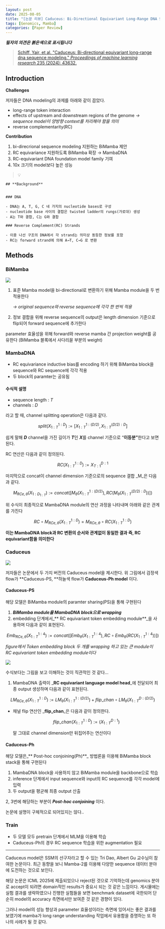```yaml
---
layout: post
date: 2025-08-05
title: "[논문 리뷰] Caduceus: Bi-Directional Equivariant Long-Range DNA Sequence Modeling"
tags: [Genomics, Mamba]
categories: [Paper Review]
---
```


<span class="notion-red">_**필자의 의견은 붉은색으로 표시됩니다**_</span>


> [Schiff, Yair, et al. "Caduceus: Bi-directional equivariant long-range dna sequence modeling." ](https://pmc.ncbi.nlm.nih.gov/articles/PMC12189541/)[_Proceedings of machine learning research_](https://pmc.ncbi.nlm.nih.gov/articles/PMC12189541/)[ 235 (2024): 43632.](https://pmc.ncbi.nlm.nih.gov/articles/PMC12189541/)



## Introduction


**Challenges**


저자들은 DNA modeling의 과제를 아래와 같이 꼽았다.

- long-range token interaction
- effects of upstream and downstream regions of the genome 
_→ sequence model이 양방향 context를 처리해야 함을 의미_
- reverse complementarity(RC)

**Contribution**

1. bi-direcrional sequence modeling 지원하는 BiMamba 제안
1. RC equivariance 지원하도록 BiMamba 확장 → MambaDNA
1. RC-equivariant DNA foundation model family 기여
1. 10x 크기의 model보다 높은 성능

> 💡 


	## **Background**


	### DNA

	- DNA는 A, T, G, C 네 가지의 nucleotide bases로 구성
	- nucleotide base 사이의 결합은 twisted ladder의 rungs(가로대) 생성
	- A는 T와 결합, C는 G와 결합

	### Reverse Complement(RC) Strands

	- 이중 나선 구조의 DNA에서 각 strand는 의미상 동등한 정보를 포함
	- RC는 forward strand에 의해 A→T, C→G 로 변환


## Methods



### BiMamba


![](https://prod-files-secure.s3.us-west-2.amazonaws.com/542b861c-36a8-4051-84e5-8804b6728dba/2c247d59-7815-4980-99f0-8f0d21f445a7/image.png?X-Amz-Algorithm=AWS4-HMAC-SHA256&X-Amz-Content-Sha256=UNSIGNED-PAYLOAD&X-Amz-Credential=ASIAZI2LB466ZR2OP6R6%2F20251004%2Fus-west-2%2Fs3%2Faws4_request&X-Amz-Date=20251004T120113Z&X-Amz-Expires=3600&X-Amz-Security-Token=IQoJb3JpZ2luX2VjEML%2F%2F%2F%2F%2F%2F%2F%2F%2F%2FwEaCXVzLXdlc3QtMiJIMEYCIQDjFnWHE3G7q3ZnLzfXTaOSFbHawIOaTA91Q3Jmw4g8BAIhAM6PwOkh9d0hQ4VBTmtlb1350PDosZDxf4SP9PwEX8%2BMKv8DCFsQABoMNjM3NDIzMTgzODA1IgyH91vAwQekBb57u%2Fsq3APAMxIDlel9MvQrRAR9CEKwYbNsRPH6j0%2F3KovGULQVBrRc3FMwJZZpjFBuzT%2Bka0cuiRI1jtnYGuzwmJc%2BCU4OOr2E%2FU8Uujmg%2B3SPpGt%2FvXbxiafySbPgbxWOc6TUc5C3y1ZSRiX5XDQRNQc2MBGdeqGvw8yANDCf%2FYFQe%2BSLK2UAd%2Bof2d9UIzkgZ8qcgOvjMKwcN45T4v6kcJJa13O%2FdLJRlIi%2B1R7nYHRCZyGhRU4fJmeqhitThjxH7c85e4FqWbyd0DBsSHsySf6UWtdJghlXB5RG0k%2BfxUd7yttE6Ihja1iaxI9JnAO4Jb9ebZwU6CnBpERZHr6MBiXT5ncjrhNJsUEzvzBbHqDIHp7PfJ9JU487v%2BZ54Qb3v39yCpYTfa3BbASSwMF1fss9po2K3bH%2FtaQKSeJq1Zl24%2FHv3jE1Unh3j2ZU%2B3kIfnge55lVA6c3c9YFGn3ZSURJwBRc1WRGVFVhFZd%2Bg3VvdnLiQWumjglbRyilpvaKMgvJNo62dZ041EG9SWkqWeHWw1WriJbLjcCl60XsFnksAjUQhzce0GYp4kylWLmTa0Yxhx3rn8LAGanrVIyd0MwvlYNPIIVMgK9pvDWZsfPzOb%2BpZpakX3dLrKu6ntaM0DCz4IPHBjqkAWMaAfDCGNuPDXzl5A2UMNEETbvrQlJLoLOwtfxeT2b%2FmU5okrkGPeVe%2FguAw6CsWTmQ8nXzxtCX6Ntx7DuNlmku1ZnBmpUXPD1RiqRewsYP0dEx0cGZJ9I7FzZ4y%2FyXyHc26CAzUCdvVYORkwoz4vd9qIgIC1a%2Fw8TvlGsW4fYS9QvruyRIPtXrXIe3phvd55rqK8xwGw1Mu2C%2Bhh7DFcnEKnGr&X-Amz-Signature=854727589ffe24a2b2c64a85e8b1c5cfc681b0f240785c70ffd9727931035e7b&X-Amz-SignedHeaders=host&x-amz-checksum-mode=ENABLED&x-id=GetObject)

1. 표준 Mamba model을 bi-directional로 변환하기 위해 Mamba module을 두 번 적용한다

	_→ original sequence와 reverse sequence에 각각 한 번씩 적용_

1. 정보 결합을 위해 reverse sequence의 output은 length dimension 기준으로 flip되어 forward sequence에 추가한다

parameter 효율성을 위해 forward와 reverse mamba 간 projection weight를 공유한다 (BiMamba 블록에서 사다리꼴 부분의 weight)



### MambaDNA

- RC equivariance inductive bias를 encoding 하기 위해 BiMamba block을 sequence와 RC sequence에 각각 적용
- 두 block의 paramter는 공유됨


#### 수식적 설명

- sequence length : _T_
- channels : _D_

라고 할 때,  channel splitting operation은 다음과 같다.


$$
split(X^{1:D}_{1:T}):=[X^{1:(D/2)}_{1:T},X^{(D/2):D}_{1:T}]
$$


<span class="notion-red">쉽게 말해 </span><span class="notion-red">_**D**_</span><span class="notion-red"> channel을 가진 길이가 </span><span class="notion-red">_**T**_</span><span class="notion-red">인 </span><span class="notion-red">_**X**_</span><span class="notion-red">를 channel 기준으로 “</span><span class="notion-red">**이등분”**</span><span class="notion-red">한다고 보면 된다.</span>


RC 연산은 다음과 같이 정의된다.


$$
RC(X^{1:D}_{1:T}):=X^{D:1}_{T:1}
$$


마지막으로 concat이 channel dimension 기준으로의 sequence 결합 _M_은 다음과 같다.


$$
M_{RCe,\theta}(X_{1:D_{1:T}}):=concat([M_{\theta}(X^{1:(D/2)}_{1:T}),RC(M_{\theta}(X^{(D/2):D}_{1:T}))])
$$


위 수식이 최종적으로 MambaDNA module의 연산 과정을 나타내며 아래와 같은 관계를 가진다


$$
RC\circ M_{RCe,\theta}(X^{1:D}_{1:T}) = M_{RCe,\theta} \circ RC(X^{1:D}_{1:T})
$$


**이는 MambaDNA block과 RC 변환의 순서와 관계없이 동일한 결과 즉, RC equivariant함을 의미한다**



### Caduceus


![](https://prod-files-secure.s3.us-west-2.amazonaws.com/542b861c-36a8-4051-84e5-8804b6728dba/f94a60d7-8145-473b-aef9-7c68d3ec604a/image.png?X-Amz-Algorithm=AWS4-HMAC-SHA256&X-Amz-Content-Sha256=UNSIGNED-PAYLOAD&X-Amz-Credential=ASIAZI2LB466ZR2OP6R6%2F20251004%2Fus-west-2%2Fs3%2Faws4_request&X-Amz-Date=20251004T120113Z&X-Amz-Expires=3600&X-Amz-Security-Token=IQoJb3JpZ2luX2VjEML%2F%2F%2F%2F%2F%2F%2F%2F%2F%2FwEaCXVzLXdlc3QtMiJIMEYCIQDjFnWHE3G7q3ZnLzfXTaOSFbHawIOaTA91Q3Jmw4g8BAIhAM6PwOkh9d0hQ4VBTmtlb1350PDosZDxf4SP9PwEX8%2BMKv8DCFsQABoMNjM3NDIzMTgzODA1IgyH91vAwQekBb57u%2Fsq3APAMxIDlel9MvQrRAR9CEKwYbNsRPH6j0%2F3KovGULQVBrRc3FMwJZZpjFBuzT%2Bka0cuiRI1jtnYGuzwmJc%2BCU4OOr2E%2FU8Uujmg%2B3SPpGt%2FvXbxiafySbPgbxWOc6TUc5C3y1ZSRiX5XDQRNQc2MBGdeqGvw8yANDCf%2FYFQe%2BSLK2UAd%2Bof2d9UIzkgZ8qcgOvjMKwcN45T4v6kcJJa13O%2FdLJRlIi%2B1R7nYHRCZyGhRU4fJmeqhitThjxH7c85e4FqWbyd0DBsSHsySf6UWtdJghlXB5RG0k%2BfxUd7yttE6Ihja1iaxI9JnAO4Jb9ebZwU6CnBpERZHr6MBiXT5ncjrhNJsUEzvzBbHqDIHp7PfJ9JU487v%2BZ54Qb3v39yCpYTfa3BbASSwMF1fss9po2K3bH%2FtaQKSeJq1Zl24%2FHv3jE1Unh3j2ZU%2B3kIfnge55lVA6c3c9YFGn3ZSURJwBRc1WRGVFVhFZd%2Bg3VvdnLiQWumjglbRyilpvaKMgvJNo62dZ041EG9SWkqWeHWw1WriJbLjcCl60XsFnksAjUQhzce0GYp4kylWLmTa0Yxhx3rn8LAGanrVIyd0MwvlYNPIIVMgK9pvDWZsfPzOb%2BpZpakX3dLrKu6ntaM0DCz4IPHBjqkAWMaAfDCGNuPDXzl5A2UMNEETbvrQlJLoLOwtfxeT2b%2FmU5okrkGPeVe%2FguAw6CsWTmQ8nXzxtCX6Ntx7DuNlmku1ZnBmpUXPD1RiqRewsYP0dEx0cGZJ9I7FzZ4y%2FyXyHc26CAzUCdvVYORkwoz4vd9qIgIC1a%2Fw8TvlGsW4fYS9QvruyRIPtXrXIe3phvd55rqK8xwGw1Mu2C%2Bhh7DFcnEKnGr&X-Amz-Signature=2dff6d3e60973b59788383106e6d6eebdf1c958e1fb2eb278f865b556e0c7f32&X-Amz-SignedHeaders=host&x-amz-checksum-mode=ENABLED&x-id=GetObject)


저자들은 논문에서 두 가지 버전의 Caduceus model을 제시한다. 위 그림에서 검정색 flow가 **Caduceus-PS, **하늘색 flow가 **Caduceus-Ph model** 이다.



#### Caduceus-PS


해당 모델은 BiMamba module의 paramter sharing(PS)을 통해 구현된다

1. _**BiMamba module을 MambaDNA block으로 wrapping**_
1. embedding 단계에서_** RC equivariant token embedding module**_을 사용하며 다음과 같이 표현된다.

$$
Emb_{RCe,\theta}(X^{1:4}_{1:T}):=concat([Emb_{\theta}(X^{1:4}_{1:T}),RC \circ Emb_{\theta}(RC(X^{1:4}_{1:T}))])
$$


_figure에서 Token embedding block 두 개를 wrapping 하고 있는 큰 module이 RC equivariant token embedding module이다_


![](https://prod-files-secure.s3.us-west-2.amazonaws.com/542b861c-36a8-4051-84e5-8804b6728dba/b175e4da-71eb-4e91-8c23-a06dabe673c9/image.png?X-Amz-Algorithm=AWS4-HMAC-SHA256&X-Amz-Content-Sha256=UNSIGNED-PAYLOAD&X-Amz-Credential=ASIAZI2LB466ZR2OP6R6%2F20251004%2Fus-west-2%2Fs3%2Faws4_request&X-Amz-Date=20251004T120113Z&X-Amz-Expires=3600&X-Amz-Security-Token=IQoJb3JpZ2luX2VjEML%2F%2F%2F%2F%2F%2F%2F%2F%2F%2FwEaCXVzLXdlc3QtMiJIMEYCIQDjFnWHE3G7q3ZnLzfXTaOSFbHawIOaTA91Q3Jmw4g8BAIhAM6PwOkh9d0hQ4VBTmtlb1350PDosZDxf4SP9PwEX8%2BMKv8DCFsQABoMNjM3NDIzMTgzODA1IgyH91vAwQekBb57u%2Fsq3APAMxIDlel9MvQrRAR9CEKwYbNsRPH6j0%2F3KovGULQVBrRc3FMwJZZpjFBuzT%2Bka0cuiRI1jtnYGuzwmJc%2BCU4OOr2E%2FU8Uujmg%2B3SPpGt%2FvXbxiafySbPgbxWOc6TUc5C3y1ZSRiX5XDQRNQc2MBGdeqGvw8yANDCf%2FYFQe%2BSLK2UAd%2Bof2d9UIzkgZ8qcgOvjMKwcN45T4v6kcJJa13O%2FdLJRlIi%2B1R7nYHRCZyGhRU4fJmeqhitThjxH7c85e4FqWbyd0DBsSHsySf6UWtdJghlXB5RG0k%2BfxUd7yttE6Ihja1iaxI9JnAO4Jb9ebZwU6CnBpERZHr6MBiXT5ncjrhNJsUEzvzBbHqDIHp7PfJ9JU487v%2BZ54Qb3v39yCpYTfa3BbASSwMF1fss9po2K3bH%2FtaQKSeJq1Zl24%2FHv3jE1Unh3j2ZU%2B3kIfnge55lVA6c3c9YFGn3ZSURJwBRc1WRGVFVhFZd%2Bg3VvdnLiQWumjglbRyilpvaKMgvJNo62dZ041EG9SWkqWeHWw1WriJbLjcCl60XsFnksAjUQhzce0GYp4kylWLmTa0Yxhx3rn8LAGanrVIyd0MwvlYNPIIVMgK9pvDWZsfPzOb%2BpZpakX3dLrKu6ntaM0DCz4IPHBjqkAWMaAfDCGNuPDXzl5A2UMNEETbvrQlJLoLOwtfxeT2b%2FmU5okrkGPeVe%2FguAw6CsWTmQ8nXzxtCX6Ntx7DuNlmku1ZnBmpUXPD1RiqRewsYP0dEx0cGZJ9I7FzZ4y%2FyXyHc26CAzUCdvVYORkwoz4vd9qIgIC1a%2Fw8TvlGsW4fYS9QvruyRIPtXrXIe3phvd55rqK8xwGw1Mu2C%2Bhh7DFcnEKnGr&X-Amz-Signature=95663cf64d1b507207a5a01263ee56c7290c53d81b52cbed5e96e36b82a1ee2f&X-Amz-SignedHeaders=host&x-amz-checksum-mode=ENABLED&x-id=GetObject)


<span class="notion-red">수식보다는 그림을 보고 이해하는 것이 직관적인 것 같다…</span>

1. MambaDNA 출력이 _**RC equivariant language model head**_에 전달되어 최종 output 생성하며 다음과 같이 표현된다.

$$
LM_{RCe,\theta}(X^{1:D}_{1:T}):= LM_{\theta}(X^{1:(D/2)}_{1:T})+flip\_chan\circ LM_{\theta}(X^{D:(D/2)}_{1:T})
$$

- 채널 flip 연산인 _**flip\_chan**_은 다음과 같이 정의한다.

	$$
	flip\_chan(X^{1:D}_{1:T}):=(X^{D:1}_{1:T})
	$$


	말 그대로 channel dimension만 뒤집어주는 연산이다



#### Caduceus-Ph


해당 모델은_** Post-hoc conjoining(Ph)**_ 방법론을 이용해 BiMamba block stack을 통해 구현된다

1. MambaDNA block을 사용하지 않고 BiMamba module을 backbone으로 학습
1. inference 단계에서 input sequence와 input의 RC sequence를 각각 model에 입력
1. 두 output을 평균해 최종 output 산출

2, 3번에 해당하는 부분이 _**Post-hoc conjoining**_ 이다.


<span class="notion-red">논문에 설명이 구체적으로 되어있지는 않다..</span>



### Train

- 두 모델 모두 pretrain 단계에서 MLM을 이용해 학습
- Caduceus-Ph의 경우 RC sequence 학습을 위한 augmentation 필요

---


<span class="notion-red">Caduceus model은 SSM의 선구자라고 할 수 있는 Tri Dao, Albert Gu 교수님이 참여한 논문이다. 최근 동향을 보니 Mamba-2를 이용해 다양한 sequence 데이터 분야에 도전하는 것으로 보인다.</span>


<span class="notion-red">해당 논문은 ICML 2025에 제출되었으나 reject된 것으로 기억하는데 genomics 분야로 accept이 되려면 domain적인 results가 중요시 되는 것 같은 느낌이다. 게시물에는 실험 결과를 생략하였으나 진행한 실험들을 보면 benchmark dataset에 국한되어 단순히 model의 accuracy 측면에서만 보여준 것 같은 경향이 있다.</span>


<span class="notion-red">그러나 model의 성능 향상과 parameter 효율성이라는 측면에 있어서는 좋은 결과를 보였기에 mamba가 long range understanding 작업에서 유용함을 증명하는 또 하나의 사례가 될 것 같다.</span>

